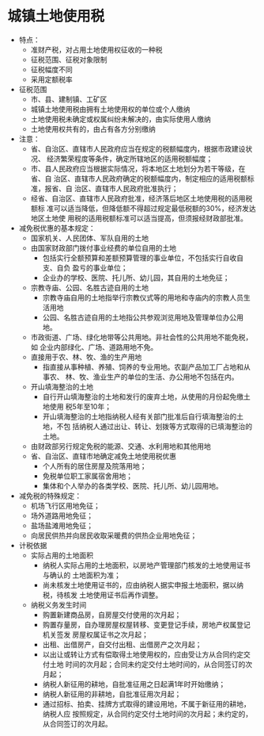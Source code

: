# 城镇土地使用税
- 特点：
    - 准财产税，对占用土地使用权征收的一种税
    - 征税范围、征税对象限制
    - 征税幅度不同
    - 采用定额税率
- 征税范围
    - 市、县、建制镇、工矿区
    - 城镇土地使用税由拥有土地使用权的单位或个人缴纳
    - 土地使用税未确定或权属纠纷未解决的，由实际使用人缴纳
    - 土地使用权共有的，由占有各方分别缴纳
- 注意：
    - 省、自治区、直辖市人民政府应当在规定的税额幅度内，根据市政建设状况、
    经济繁荣程度等条件，确定所辖地区的适用税额幅度；
    - 市、县人民政府应当根据实际情况，将本地区土地划分为若干等级，在省、自
    治区、直辖市人民政府确定的税额幅度内，制定相应的适用税额标准，报省、自
    治区、直辖市人民政府批准执行；
    - 经省、自治区、直辖市人民政府批准，经济落后地区土地使用税的适用税额标
    准可以适当降低，但降低额不得超过规定最低税额的30%，经济发达地区土地使
    用税的适用税额标准可以适当提高，但须报经财政部批准。
- 减免税优惠的基本规定：
    - 国家机关、人民团体、军队自用的土地
    - 由国家财政部门拨付事业经费的单位自用的土地
        - 包括实行全额预算和差额预算管理的事业单位，不包括实行自收自支、自负
        盈亏的事业单位；
        - 企业办的学校、医院、托儿所、幼儿园，其自用的土地免征；
    - 宗教寺庙、公园、名胜古迹自用的土地
        - 宗教寺庙自用的土地指举行宗教仪式等的用地和寺庙内的宗教人员生活用地
        - 公园、名胜古迹自用的土地指公共参观浏览用地及管理单位办公用地。
    - 市政街道、广场、绿化地带等公共用地。非社会性的公共用地不能免税，如
        企业内部绿化、广场、道路用地不免。
    - 直接用于农、林、牧、渔的生产用地
        - 指直接从事种植、养殖、饲养的专业用地。农副产品加工厂占地和从事农、
        林、牧、渔业生产的单位的生活、办公用地不包括在内。
    - 开山填海整治的土地
        - 自行开山填海整治的土地和发行的废弃土地，从使用的月份起免缴土地使用
        税5年至10年；
        - 开山填海整治的土地指纳税人经有关部门批准后自行填海整治的土地，不包
        括纳税人通过出让、转让、划拨等方式取得的已填海整治的土地。
    - 由财政部另行规定免税的能源、交通、水利用地和其他用地
    - 省、自治区、直辖市地确定减免土地使用税优惠
        - 个人所有的居住房屋及院落用地；
        - 免税单位职工家属宿舍用地；
        - 集体和个人举办的各类学校、医院、托儿所、幼儿园用地。
- 减免税的特殊规定：
    - 机场飞行区用地免征；
    - 场外道路用地免征；
    - 盐场盐滩用地免征；
    - 向居民供热并向居民收取采暖费的供热企业用地免征；
- 计税依据
    - 实际占用的土地面积
        - 纳税人实际占用的土地面积，以房地产管理部门核发的土地使用证书与确认的
        土地面积为准；
        - 尚未核发土地使用证书的，应由纳税人据实申报土地面积，据以纳税，待核发
        土地使用证书后再作调整。
    - 纳税义务发生时间
        - 购置新建商品房，自房屋交付使用的次月起；
        - 购置存量房，自办理房屋权屋转移、变更登记手续，房地产权属登记机关签发
        房屋权属证书之次月起；
        - 出租、出借房产，自交付出租、出借房产之次月起；
        - 以出让或转让方式有偿取得土地使用权的，应由受让方从合同约定交付土地
        时间的次月起；合同未约定交付土地时间的，从合同签订的次月起；
        - 纳税人新征用的耕地，自批准征用之日起满1年时开始缴纳；
        - 纳税人新征用的非耕地，自批准征用次月起；
        - 通过招标、拍卖、挂牌方式取得的建设用地，不属于新征用的耕地，纳税人应
        按照规定，从合同约定交付土地时间的次月起；未约定的，从合同签订的次月起。